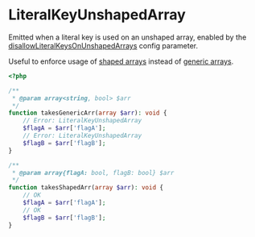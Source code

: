 # LiteralKeyUnshapedArray

Emitted when a literal key is used on an unshaped array, enabled by the [disallowLiteralKeysOnUnshapedArrays](https://psalm.dev/docs/running_psalm/configuration/#disallowliteralkeysonunshapedarrays) config parameter.  

Useful to enforce usage of [shaped arrays](https://psalm.dev/docs/annotating_code/type_syntax/array_types/#object-like-arrays) instead of [generic arrays](https://psalm.dev/docs/annotating_code/type_syntax/array_types/#object-like-arrays).  

```php
<?php

/**
 * @param array<string, bool> $arr
 */
function takesGenericArr(array $arr): void {
    // Error: LiteralKeyUnshapedArray
    $flagA = $arr['flagA'];
    // Error: LiteralKeyUnshapedArray
    $flagB = $arr['flagB'];
}

/**
 * @param array{flagA: bool, flagB: bool} $arr
 */
function takesShapedArr(array $arr): void {
    // OK
    $flagA = $arr['flagA'];
    // OK
    $flagB = $arr['flagB'];
}
```
